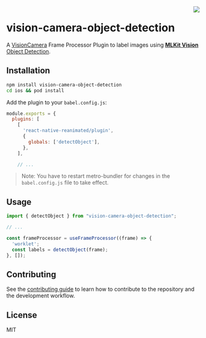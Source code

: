 <div align="right">
<img align="right" src="https://github.com/mrousavy/react-native-vision-camera/blob/main/docs/static/img/frame-processors.gif?raw=true">
</div>

# vision-camera-object-detection

A [VisionCamera](https://github.com/mrousavy/react-native-vision-camera) Frame Processor Plugin to label images using [**MLKit Vision** Object Detection](https://developers.google.com/ml-kit/vision/object-detection).

## Installation

```sh
npm install vision-camera-object-detection
cd ios && pod install
```

Add the plugin to your `babel.config.js`:

```js
module.exports = {
  plugins: [
    [
      'react-native-reanimated/plugin',
      {
        globals: ['detectObject'],
      },
    ],

    // ...
```

> Note: You have to restart metro-bundler for changes in the `babel.config.js` file to take effect.

## Usage

```js
import { detectObject } from "vision-camera-object-detection";

// ...

const frameProcessor = useFrameProcessor((frame) => {
  'worklet';
  const labels = detectObject(frame);
}, []);
```

## Contributing

See the [contributing guide](CONTRIBUTING.md) to learn how to contribute to the repository and the development workflow.

## License

MIT
